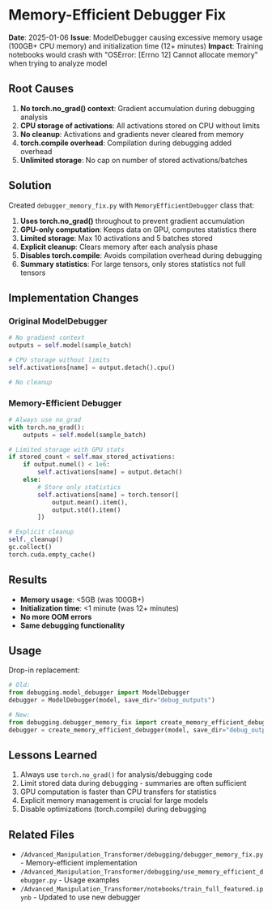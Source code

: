 # Memory-Efficient Debugger Fix

**Date**: 2025-01-06
**Issue**: ModelDebugger causing excessive memory usage (100GB+ CPU memory) and initialization time (12+ minutes)
**Impact**: Training notebooks would crash with "OSError: [Errno 12] Cannot allocate memory" when trying to analyze model

## Root Causes

1. **No torch.no_grad() context**: Gradient accumulation during debugging analysis
2. **CPU storage of activations**: All activations stored on CPU without limits
3. **No cleanup**: Activations and gradients never cleared from memory
4. **torch.compile overhead**: Compilation during debugging added overhead
5. **Unlimited storage**: No cap on number of stored activations/batches

## Solution

Created `debugger_memory_fix.py` with `MemoryEfficientDebugger` class that:

1. **Uses torch.no_grad()** throughout to prevent gradient accumulation
2. **GPU-only computation**: Keeps data on GPU, computes statistics there
3. **Limited storage**: Max 10 activations and 5 batches stored
4. **Explicit cleanup**: Clears memory after each analysis phase
5. **Disables torch.compile**: Avoids compilation overhead during debugging
6. **Summary statistics**: For large tensors, only stores statistics not full tensors

## Implementation Changes

### Original ModelDebugger
```python
# No gradient context
outputs = self.model(sample_batch)

# CPU storage without limits
self.activations[name] = output.detach().cpu()

# No cleanup
```

### Memory-Efficient Debugger
```python
# Always use no_grad
with torch.no_grad():
    outputs = self.model(sample_batch)

# Limited storage with GPU stats
if stored_count < self.max_stored_activations:
    if output.numel() < 1e6:
        self.activations[name] = output.detach()
    else:
        # Store only statistics
        self.activations[name] = torch.tensor([
            output.mean().item(),
            output.std().item()
        ])

# Explicit cleanup
self._cleanup()
gc.collect()
torch.cuda.empty_cache()
```

## Results

- **Memory usage**: <5GB (was 100GB+)
- **Initialization time**: <1 minute (was 12+ minutes)
- **No more OOM errors**
- **Same debugging functionality**

## Usage

Drop-in replacement:
```python
# Old:
from debugging.model_debugger import ModelDebugger
debugger = ModelDebugger(model, save_dir="debug_outputs")

# New:
from debugging.debugger_memory_fix import create_memory_efficient_debugger
debugger = create_memory_efficient_debugger(model, save_dir="debug_outputs")
```

## Lessons Learned

1. Always use `torch.no_grad()` for analysis/debugging code
2. Limit stored data during debugging - summaries are often sufficient
3. GPU computation is faster than CPU transfers for statistics
4. Explicit memory management is crucial for large models
5. Disable optimizations (torch.compile) during debugging

## Related Files

- `/Advanced_Manipulation_Transformer/debugging/debugger_memory_fix.py` - Memory-efficient implementation
- `/Advanced_Manipulation_Transformer/debugging/use_memory_efficient_debugger.py` - Usage examples
- `/Advanced_Manipulation_Transformer/notebooks/train_full_featured.ipynb` - Updated to use new debugger